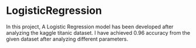 # LogisticRegression
In this project, A Logistic Regression model has been developed after analyzing  the kaggle titanic dataset. I have achieved 0.96 accuracy from the given dataset after analyzing different parameters.
